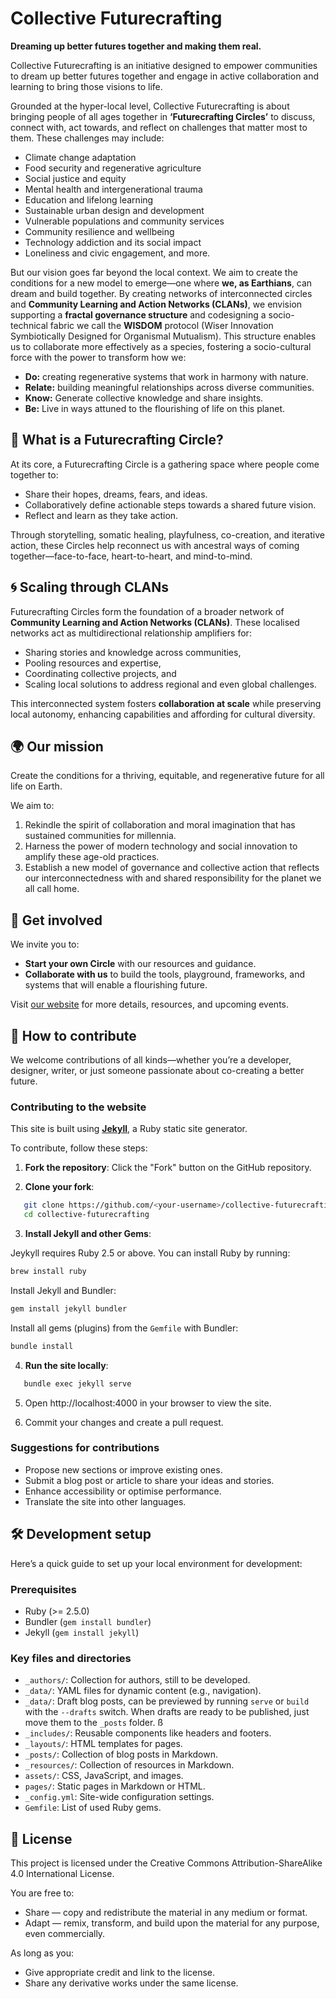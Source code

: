 # Collective Futurecrafting
**Dreaming up better futures together and making them real.**

Collective Futurecrafting is an initiative designed to empower communities to dream up better futures together and engage in active collaboration and learning to bring those visions to life.

Grounded at the hyper-local level, Collective Futurecrafting is about bringing people of all ages together in **‘Futurecrafting Circles’** to discuss, connect with, act towards, and reflect on challenges that matter most to them. These challenges may include:
- Climate change adaptation
- Food security and regenerative agriculture
- Social justice and equity
- Mental health and intergenerational trauma
- Education and lifelong learning
- Sustainable urban design and development
- Vulnerable populations and community services
- Community resilience and wellbeing
- Technology addiction and its social impact
- Loneliness and civic engagement, and more.

But our vision goes far beyond the local context. We aim to create the conditions for a new model to emerge—one where **we, as Earthians**, can dream and build together. By creating networks of interconnected circles and **Community Learning and Action Networks (CLANs)**, we envision supporting a **fractal governance structure** and codesigning a socio-technical fabric we call the **WISDOM** protocol (Wiser Innovation Symbiotically Designed for Organismal Mutualism). This structure enables us to collaborate more effectively as a species, fostering a socio-cultural force with the power to transform how we:

- **Do:** creating regenerative systems that work in harmony with nature.
- **Relate:** building meaningful relationships across diverse communities.
- **Know:** Generate collective knowledge and share insights.
- **Be:** Live in ways attuned to the flourishing of life on this planet.

## 🌱 What is a Futurecrafting Circle?
At its core, a Futurecrafting Circle is a gathering space where people come together to:
- Share their hopes, dreams, fears, and ideas.
- Collaboratively define actionable steps towards a shared future vision.
- Reflect and learn as they take action.

Through storytelling, somatic healing, playfulness, co-creation, and iterative action, these Circles help reconnect us with ancestral ways of coming together—face-to-face, heart-to-heart, and mind-to-mind.

## 🌀 Scaling through CLANs
Futurecrafting Circles form the foundation of a broader network of **Community Learning and Action Networks (CLANs)**. These localised networks act as multidirectional relationship amplifiers for:
- Sharing stories and knowledge across communities,
- Pooling resources and expertise,
- Coordinating collective projects, and
- Scaling local solutions to address regional and even global challenges.

This interconnected system fosters **collaboration at scale** while preserving local autonomy, enhancing capabilities and affording for cultural diversity.

## 🌍 Our mission
Create the conditions for a thriving, equitable, and regenerative future for all life on Earth.

We aim to:
1. Rekindle the spirit of collaboration and moral imagination that has sustained communities for millennia.
2. Harness the power of modern technology and social innovation to amplify these age-old practices.
3. Establish a new model of governance and collective action that reflects our interconnectedness with and shared responsibility for the planet we all call home.

## 🔗 Get involved
We invite you to:
- **Start your own Circle** with our resources and guidance.
- **Collaborate with us** to build the tools, playground, frameworks, and systems that will enable a flourishing future.

Visit [our website](https://collectivefuturecrafting.net) for more details, resources, and upcoming events.

## 🤝 How to contribute
We welcome contributions of all kinds—whether you’re a developer, designer, writer, or just someone passionate about co-creating a better future.

### Contributing to the website
This site is built using **[Jekyll](https://jekyllrb.com/docs/)**, a Ruby static site generator. 

To contribute, follow these steps:

1. **Fork the repository**: Click the "Fork" button on the GitHub repository.

2. **Clone your fork**:
```bash
   git clone https://github.com/<your-username>/collective-futurecrafting.git
   cd collective-futurecrafting
```

3. **Install Jekyll and other Gems**: 

Jeykyll requires Ruby 2.5 or above. You can install Ruby by running:

```sh
brew install ruby
```  
Install Jekyll and Bundler:

```sh
gem install jekyll bundler
```

Install all gems (plugins) from the `Gemfile` with Bundler:

```sh
bundle install
```

4. **Run the site locally**:
```bash
   bundle exec jekyll serve
```

5. Open http://localhost:4000 in your browser to view the site.

6. Commit your changes and create a pull request.

### Suggestions for contributions

- Propose new sections or improve existing ones.
- Submit a blog post or article to share your ideas and stories.
- Enhance accessibility or optimise performance.
- Translate the site into other languages.

## 🛠️ Development setup

Here’s a quick guide to set up your local environment for development:

### Prerequisites

- Ruby (>= 2.5.0)
- Bundler (`gem install bundler`)
- Jekyll (`gem install jekyll`)

### Key files and directories

- `_authors/`: Collection for authors, still to be developed.
- `_data/`: YAML files for dynamic content (e.g., navigation).
- `_data/`: Draft blog posts, can be previewed by running `serve` or `build` with the `--drafts` switch. When drafts are ready to be published, just move them to the `_posts` folder. ß
- `_includes/`: Reusable components like headers and footers.
- `_layouts/`: HTML templates for pages.
- `_posts/`: Collection of blog posts in Markdown.
- `_resources/`: Collection of resources in Markdown.
- `assets/`: CSS, JavaScript, and images.
- `pages/`: Static pages in Markdown or HTML. 
- `_config.yml`: Site-wide configuration settings.
- `Gemfile`: List of used Ruby gems. 

## 📜 License

This project is licensed under the Creative Commons Attribution-ShareAlike 4.0 International License.

You are free to:
- Share — copy and redistribute the material in any medium or format.
- Adapt — remix, transform, and build upon the material for any purpose, even commercially.

As long as you:
- Give appropriate credit and link to the license.
- Share any derivative works under the same license.